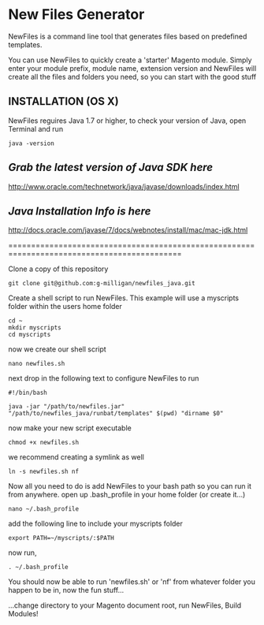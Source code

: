 New Files Generator
===================

NewFiles is a command line tool that generates files based on predefined templates.

You can use NewFiles to quickly create a 'starter' Magento module. Simply enter your module prefix, module name, extension version and NewFiles will create all the files and folders you need, so you can start with the good stuff


INSTALLATION (OS X)
-------------------

NewFiles reguires Java 1.7 or higher, to check your version of Java, open Terminal and run

```
java -version
```
_Grab the latest version of Java SDK here_
------------------------------------------
http://www.oracle.com/technetwork/java/javase/downloads/index.html

_Java Installation Info is here_
--------------------------------
http://docs.oracle.com/javase/7/docs/webnotes/install/mac/mac-jdk.html

============================================================================================

Clone a copy of this repository
```
git clone git@github.com:g-milligan/newfiles_java.git
```

Create a shell script to run NewFiles. This example will use a myscripts folder within the users home folder
```
cd ~
mkdir myscripts
cd myscripts
```
now we create our shell script
```
nano newfiles.sh
```
next drop in the following text to configure NewFiles to run
```
#!/bin/bash

java -jar "/path/to/newfiles.jar" "/path/to/newfiles_java/runbat/templates" $(pwd) "dirname $0"
```
now make your new script executable
```
chmod +x newfiles.sh
```
we recommend creating a symlink as well
```
ln -s newfiles.sh nf
```

Now all you need to do is add NewFiles to your bash path so you can run it from anywhere.
open up .bash_profile in your home folder (or create it...)
```
nano ~/.bash_profile
```
add the following line to include your myscripts folder
```
export PATH=~/myscripts/:$PATH 
```
now run,
```
. ~/.bash_profile
```
You should now be able to run 'newfiles.sh' or 'nf' from whatever folder you happen to be in, now the fun stuff...

...change directory to your Magento document root, run NewFiles, Build Modules!


